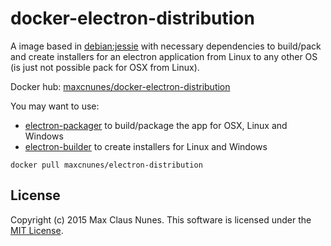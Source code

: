 # docker-electron-distribution

A image based in [debian:jessie](https://hub.docker.com/_/debian/) with necessary dependencies to build/pack and create installers for an electron application from Linux to any other OS (is just not possible pack for OSX from Linux).

Docker hub: [maxcnunes/docker-electron-distribution](https://hub.docker.com/r/maxcnunes/docker-electron-distribution/)

You may want to use:

- [electron-packager](https://www.npmjs.com/package/electron-packager) to build/package the app for OSX, Linux and Windows
- [electron-builder](https://github.com/loopline-systems/electron-builder) to create installers for Linux and Windows

```shell
docker pull maxcnunes/electron-distribution
```

## License

Copyright (c) 2015 Max Claus Nunes. This software is licensed under the [MIT License](http://raw.github.com/maxcnunes/docker-electron-distribution/master/LICENSE).
